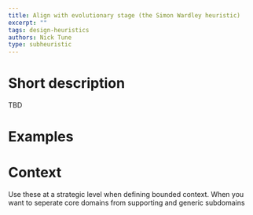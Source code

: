 ```yaml
---
title: Align with evolutionary stage (the Simon Wardley heuristic)
excerpt: ""
tags: design-heuristics
authors: Nick Tune
type: subheuristic
---
```


# Short description

TBD

# Examples


# Context

Use these at a strategic level when defining bounded context. When you want to seperate core domains from supporting and generic subdomains
